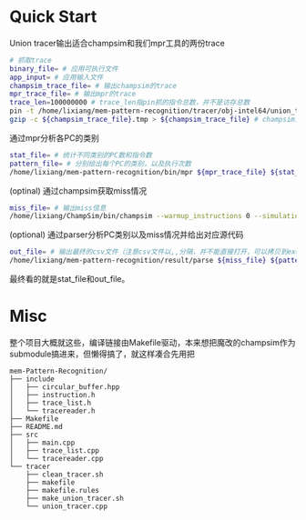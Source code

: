 # Quick Start

Union tracer输出适合champsim和我们mpr工具的两份trace
```bash
# 抓取trace
binary_file= # 应用可执行文件
app_input= # 应用输入文件
champsim_trace_file= # 输出champsim的trace
mpr_trace_file= # 输出mpr的trace
trace_len=100000000 # trace_len指pin抓的指令总数，并不是访存总数
pin -t /home/lixiang/mem-pattern-recognition/tracer/obj-intel64/union_tracer.so -o ${champsim_trace_file}.tmp -m ${mpr_trace_file} -t ${trace_len} -- ${binary_file} <${app_input}
gzip -c ${champsim_trace_file}.tmp > ${champsim_trace_file} # champsim只支持gz/xz压缩文件
```

通过mpr分析各PC的类别
```bash
stat_file= # 统计不同类别的PC数和指令数
pattern_file= # 分别给出每个PC的类别，以及执行次数
/home/lixiang/mem-pattern-recognition/bin/mpr ${mpr_trace_file} ${stat_file} ${pattern_file} 2>err.txt
```

(optinal) 通过champsim获取miss情况
```bash
miss_file= # 输出miss信息
/home/lixiang/ChampSim/bin/champsim --warmup_instructions 0 --simulation_instructions ${trace_len} ${champsim_trace_file} 2>${miss_file}
```

(optional) 通过parser分析PC类别以及miss情况并给出对应源代码
```bash
out_file= # 输出最终的csv文件（注意csv文件以,,分隔，并不能直接打开，可以拷贝到excel，批量替换成其他字符，再进行分列）
/home/lixiang/mem-pattern-recognition/result/parse ${miss_file} ${pattern_file} ${out_file} ${binary_file} 2>err.txt
```

最终看的就是stat_file和out_file。

# Misc

整个项目大概就这些，编译链接由Makefile驱动，本来想把魔改的champsim作为submodule搞进来，但懒得搞了，就这样凑合先用把
```
mem-Pattern-Recognition/
├── include
│   ├── circular_buffer.hpp
│   ├── instruction.h
│   ├── trace_list.h
│   └── tracereader.h
├── Makefile
├── README.md
├── src
│   ├── main.cpp
│   ├── trace_list.cpp
│   └── tracereader.cpp
└── tracer
    ├── clean_tracer.sh
    ├── makefile
    ├── makefile.rules
    ├── make_union_tracer.sh
    └── union_tracer.cpp
```